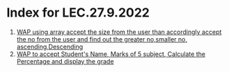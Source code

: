 # Index for LEC.27.9.2022
1. [WAP using array accept the size from the user than accordingly accept the no from the user and find out the greater no,smaller no, ascending,Descending](https://github.com/DhruvBhirud/dailyJavaAssignments/blob/main/04.LEC.27.9.2022/arraySortFromUser.java)
2. [WAP to accept Student's Name, Marks of 5 subject, Calculate the Percentage and display the grade](https://github.com/DhruvBhirud/dailyJavaAssignments/blob/main/04.LEC.27.9.2022/arrayMarksDisplay.java)
